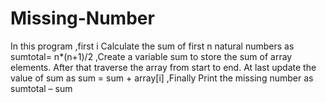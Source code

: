 # Missing-Number
In this program ,first i  Calculate the sum of first n natural numbers as sumtotal= n*(n+1)/2 ,Create a variable sum to store the sum of array elements.  After that  traverse the array from start to end.  At last update the value of sum as sum = sum + array[i] ,Finally Print the missing number as sumtotal – sum
